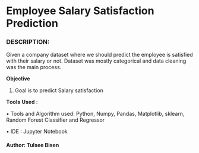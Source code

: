 # Employee Salary Satisfaction Prediction

### DESCRIPTION:

Given a company dataset where we should predict the employee is satisfied with their salary or not. Dataset was mostly categorical and data cleaning was the main process.

𝐎𝐛𝐣𝐞𝐜𝐭𝐢𝐯𝐞 

1) Goal is to predict Salary satisfaction

𝐓𝐨𝐨𝐥𝐬 𝐔𝐬𝐞𝐝 : 

•	Tools and Algorithm used: Python, Numpy, Pandas, Matplotlib, sklearn, Random Forest Classifier and Regressor

•	 IDE : Jupyter Notebook


#### Author: Tulsee Bisen
